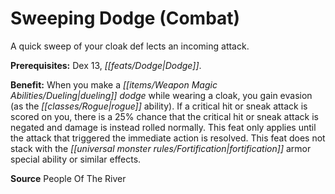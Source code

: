 ﻿---
cssclass: [feats]

---
# Sweeping Dodge (Combat)

A quick sweep of your cloak def lects an incoming attack.

**Prerequisites:** Dex 13, _[[feats/Dodge|Dodge]]_.

**Benefit:** When you make a _[[items/Weapon Magic Abilities/Dueling|dueling]]_ _dodge_ while wearing a cloak, you gain evasion (as the _[[classes/Rogue|rogue]]_ ability). If a critical hit or sneak attack is scored on you, there is a 25% chance that the critical hit or sneak attack is negated and damage is instead rolled normally. This feat only applies until the attack that triggered the immediate action is resolved. This feat does not stack with the _[[universal monster rules/Fortification|fortification]]_ armor special ability or similar effects.

**Source** People Of The River